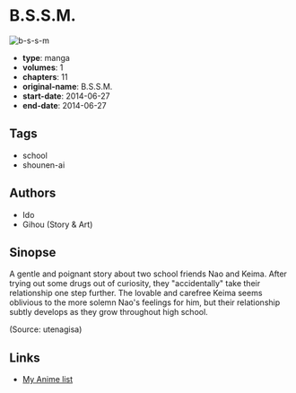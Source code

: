 # B.S.S.M.

![b-s-s-m](https://cdn.myanimelist.net/images/manga/1/174469.jpg)

-   **type**: manga
-   **volumes**: 1
-   **chapters**: 11
-   **original-name**: B.S.S.M.
-   **start-date**: 2014-06-27
-   **end-date**: 2014-06-27

## Tags

-   school
-   shounen-ai

## Authors

-   Ido
-   Gihou (Story & Art)

## Sinopse

A gentle and poignant story about two school friends Nao and Keima. After trying out some drugs out of curiosity, they "accidentally" take their relationship one step further. The lovable and carefree Keima seems oblivious to the more solemn Nao's feelings for him, but their relationship subtly develops as they grow throughout high school.

(Source: utenagisa)

## Links

-   [My Anime list](https://myanimelist.net/manga/96689/BSSM)
